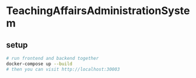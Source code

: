 # TeachingAffairsAdministrationSystem


## setup
```bash
# run frontend and backend together
docker-compose up --build
# then you can visit http://localhost:30003
```